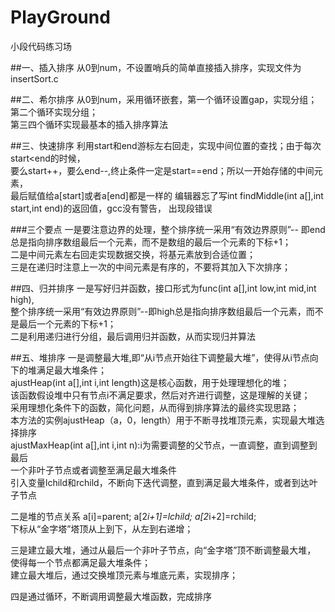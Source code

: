 # PlayGround
小段代码练习场          
   
##一、插入排序
从0到num，不设置哨兵的简单直接插入排序，实现文件为insertSort.c   


##二、希尔排序
从0到num，采用循环嵌套，第一个循环设置gap，实现分组；第二个循环实现分组；   
第三四个循环实现最基本的插入排序算法   

##三、快速排序
利用start和end游标左右回走，实现中间位置的查找；由于每次start<end的时候，   
要么start++，要么end--,终止条件一定是start==end；所以一开始存储的中间元素，   
最后赋值给a[start]或者a[end]都是一样的 
编辑器忘了写int findMiddle(int a[],int start,int end)的返回值，gcc没有警告，
出现段错误      

###三个要点
一是要注意边界的处理，整个排序统一采用“有效边界原则”--
即end总是指向排序数组最后一个元素，而不是数组的最后一个元素的下标+1；       
二是中间元素左右回走实现数据交换，将基元素放到合适位置；    
三是在递归时注意上一次的中间元素是有序的，不要将其加入下次排序；  


##四、归并排序
一是写好归并函数，接口形式为func(int a[],int low,int mid,int high),      
整个排序统一采用“有效边界原则”--即high总是指向排序数组最后一个元素，而不是最后一个元素的下标+1；       
二是利用递归进行分组，最后调用归并函数，从而实现归并算法    

##五、堆排序
一是调整最大堆,即“从i节点开始往下调整最大堆”，使得从i节点向下的堆满足最大堆条件；    
ajustHeap(int a[],int i,int length)这是核心函数，用于处理理想化的堆；    
该函数假设堆中只有节点i不满足要求，然后对齐进行调整，这是理解的关键；     
采用理想化条件下的函数，简化问题，从而得到排序算法的最终实现思路；        
本方法的实例ajustHeap（a，0，length）用于不断寻找堆顶元素，实现最大堆选择排序          
ajustMaxHeap(int a[],int i,int n):i为需要调整的父节点，一直调整，直到调整到最后         
一个非叶子节点或者调整至满足最大堆条件        
引入变量lchild和rchild，不断向下迭代调整，直到满足最大堆条件，或者到达叶子节点      


二是堆的节点关系  a[i]=parent; a[2*i+1]=lchild; a[2*i+2]=rchild;           
下标从“金字塔”塔顶从上到下，从左到右递增；    


三是建立最大堆，通过从最后一个非叶子节点，向“金字塔”顶不断调整最大堆，     
使得每一个节点都满足最大堆条件；     
建立最大堆后，通过交换堆顶元素与堆底元素，实现排序；    

四是通过循环，不断调用调整最大堆函数，完成排序      
   






